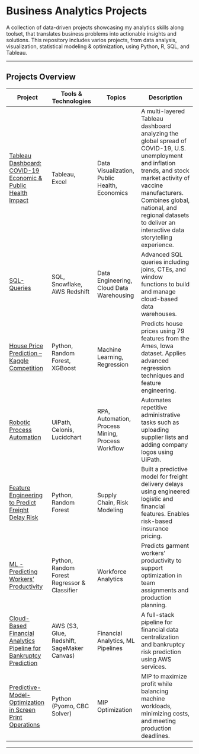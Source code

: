 # Business Analytics Projects
A collection of data-driven projects showcasing my analytics skills along toolset, that translates business problems into actionable insights and solutions. This repository includes varios projects, from data analysis, visualization, statistical modeling &amp; optimization, using Python, R, SQL, and Tableau.

---

## Projects Overview

| Project | Tools & Technologies | Topics | Description |
|--------|----------------------|--------|-------------|
| [Tableau Dashboard: COVID-19 Economic & Public Health Impact](https://github.com/SalazarHerna/Tableau-Dashboard) | Tableau, Excel | Data Visualization, Public Health, Economics | A multi-layered Tableau dashboard analyzing the global spread of COVID-19, U.S. unemployment and inflation trends, and stock market activity of vaccine manufacturers. Combines global, national, and regional datasets to deliver an interactive data storytelling experience. |
| [SQL-Queries](https://github.com/SalazarHerna/SQL-Queries) | SQL, Snowflake, AWS Redshift | Data Engineering, Cloud Data Warehousing | Advanced SQL queries including joins, CTEs, and window functions to build and manage cloud-based data warehouses. |
| [House Price Prediction – Kaggle Competition](https://github.com/SalazarHerna/House-Price-Prediction---Kaggle-Competition) | Python, Random Forest, XGBoost | Machine Learning, Regression | Predicts house prices using 79 features from the Ames, Iowa dataset. Applies advanced regression techniques and feature engineering. |
| [Robotic Process Automation](https://github.com/SalazarHerna/Robotic-Process-Automation) | UiPath, Celonis, Lucidchart | RPA, Automation, Process Mining, Process Workflow | Automates repetitive administrative tasks such as uploading supplier lists and adding company logos using UiPath. |
| [Feature Engineering to Predict Freight Delay Risk](https://github.com/SalazarHerna/Feature-Engineering-to-Predicted-Freight-Delay-Risk) | Python, Random Forest | Supply Chain, Risk Modeling | Built a predictive model for freight delivery delays using engineered logistic and financial features. Enables risk-based insurance pricing. |
| [ML - Predicting Workers’ Productivity](https://github.com/SalazarHerna/ML-Predicting-Worker-s-Productivity) | Python, Random Forest Regressor & Classifier | Workforce Analytics | Predicts garment workers’ productivity to support optimization in team assignments and production planning. |
| [Cloud-Based Financial Analytics Pipeline for Bankruptcy Prediction](https://github.com/SalazarHerna/Cloud-Based-Financial-Analytics-Pipeline-for-Bankruptcy-Prediction) | AWS (S3, Glue, Redshift, SageMaker Canvas) | Financial Analytics, ML Pipelines | A full-stack pipeline for financial data centralization and bankruptcy risk prediction using AWS services. |
| [Predictive-Model-Optimization in Screen Print Operations](https://github.com/SalazarHerna/Predictive-Model-Optimization) | Python (Pyomo, CBC Solver) | MIP Optimization | MIP to maximize profit while balancing machine workloads, minimizing costs, and meeting production deadlines. |
---




